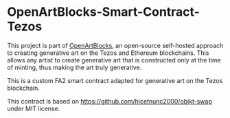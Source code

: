 # OpenArtBlocks-Smart-Contract-Tezos

This project is part of [OpenArtBlocks](https://github.com/GenArtLabs/OpenArtBlocks), an open-source self-hosted approach to creating generative art on the Tezos and Ethereum blockchains. This allows any artist to create generative art that is constructed only at the time of minting, thus making the art truly generative.

This is a custom FA2 smart contract adapted for generative art on the Tezos blockchain.

This contract is based on https://github.com/hicetnunc2000/objkt-swap under MIT license.
